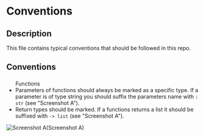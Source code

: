 # Conventions

<h2>Description</h2>
This file contains typical conventions that should be followed in this repo.

<h2>Conventions</h2>
<h3></h3>
<ul>
  Functions
  <li>
    Parameters of functions should always be marked as a specific type.
    If a parameter is of type string you should suffix the parameters name with <code>: str</code> (see "Screenshot A").
  </li>
  <li>
    Return types should be marked.
    If a functions returns a list it should be suffixed with <code>-> list</code> (see "Screenshot A").
  </li>
</ul>
<img src="https://user-images.githubusercontent.com/71784437/209697458-a5b96091-88cc-46c7-b69c-afc0671e893a.png" alt="Screenshot A">(Screenshot A)</img>
